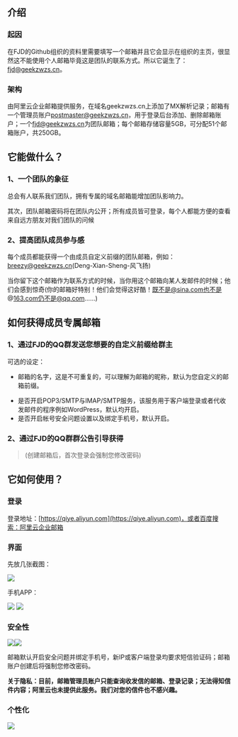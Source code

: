 ## 介绍

### 起因

在FJD的Github组织的资料里需要填写一个邮箱并且它会显示在组织的主页，很显然这不能使用个人邮箱毕竟这是团队的联系方式。所以它诞生了：[fjd@geekzwzs.cn](fjd@geekzwzs.cn)。

 ### 架构

由阿里云企业邮箱提供服务，在域名geekzwzs.cn上添加了MX解析记录；邮箱有一个管理员账户[postmaster@geekzwzs.cn](postmaster@geekzwzs.cn)，用于登录后台添加、删除邮箱账户；一个[fjd@geekzwzs.cn](fjd@geekzwzs.cn)为团队邮箱；每个邮箱存储容量5GB，可分配51个邮箱账户，共250GB。

## 它能做什么？

### 1、一个团队的象征

总会有人联系我们团队，拥有专属的域名邮箱能增加团队影响力。

其次，团队邮箱密码将在团队内公开；所有成员皆可登录，每个人都能方便的查看来自远方朋友对我们团队的问候

### 2、提高团队成员参与感

每个成员都能获得一个由成员自定义前缀的团队邮箱，例如：[breezy@geekzwzs.cn](breezy@geekzwzs.cn)(Deng-Xian-Sheng-风飞扬)

当你留下这个邮箱作为联系方式的时候，当你用这个邮箱向某人发邮件的时候；他们会感到惊奇(你的邮箱好特别！他们会觉得这好酷！既不是@sina.com也不是@163.com仍不是@qq.com……)

## 如何获得成员专属邮箱

### 1、通过FJD的QQ群发送您想要的自定义前缀给群主

可选的设定：

- 邮箱的名字，这是不可重复的，可以理解为邮箱的昵称，默认为您自定义的邮箱前缀。

* 是否开启POP3/SMTP与IMAP/SMTP服务，该服务用于客户端登录或者代收发邮件的程序例如WordPress，默认均开启。
* 是否开启帐号安全问题设置以及绑定手机号，默认开启。

### 2、通过FJD的QQ群群公告引导获得

> (创建邮箱后，首次登录会强制您修改密码)

## 它如何使用？

### 登录

登录地址：[https://qiye.aliyun.com](https://qiye.aliyun.com)，或者百度搜索：阿里云企业邮箱

### 界面

先放几张截图：

<img src="./CreateTeamMailbox.assets/截屏2022-01-04 下午8.05.27.png"/>

手机APP：

<img src="./CreateTeamMailbox.assets/IMG_0467-1298143.png"/>

<img src="./CreateTeamMailbox.assets/IMG_0466.png"/>

### 安全性

<img src="./CreateTeamMailbox.assets/截屏2022-01-04 下午8.24.45.png"/><img src="./CreateTeamMailbox.assets/截屏2022-01-04 下午8.26.20.png"/>

邮箱默认开启安全问题并绑定手机号，新IP或客户端登录均要求短信验证码；邮箱账户创建后将强制您修改密码。

**关于隐私：目前，邮箱管理员账户只能查询收发信的邮箱、登录记录；无法得知信件内容；阿里云也未提供此服务。我们对您的信件也不感兴趣。**

### 个性化

<img src="./CreateTeamMailbox.assets/截屏2022-01-04 下午8.28.11.png"/>

[^(Deng-Xian-Sheng-风飞扬)]: 于2022-1-4最后一次编辑

